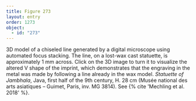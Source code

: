 ```yaml
---
title: Figure 273
layout: entry
order: 1273
object:
  - id: "273"
---
```


3D model of a chiseled line generated by a digital microscope using automated focus stacking. The line, on a lost-wax cast statuette, is approximately 1 mm across. Click on the 3D image to turn it to visualize the altered V shape of the imprint, which demonstrates that the engraving in the metal was made by following a line already in the wax model. *Statuette of Jambhala*, Java, first half of the 9th century, H. 28 cm (Musée national des arts asiatiques – Guimet, Paris, inv. MG 3814). See {% cite 'Mechling et al. 2018' %}.
